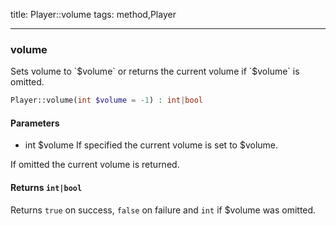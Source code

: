 title: Player::volume
tags: method,Player

---

<div class="method">
<h3 class="method-name">volume</h3>
<p>Sets volume to `$volume` or returns the current volume if `$volume` is omitted.</p>

```php
Player::volume(int $volume = -1) : int|bool
```

#### Parameters

*  int $volume If specified the current volume is set to $volume.

If omitted the current volume is returned.


#### Returns `int|bool`

Returns `true` on success, `false` on failure and `int` if $volume was omitted.


</div>